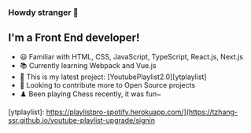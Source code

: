 ### Howdy stranger 👋


## I'm a Front End developer!

- 😃 Familiar with HTML, CSS, JavaScript, TypeScript, React.js, Next.js
- 📚 Currently learning Webpack and Vue.js
- 🎵 This is my latest project: [YoutubePlaylist2.0][ytplaylist]
- 👯 Looking to contribute more to Open Source projects
- ♟️ Been playing Chess recently, it was fun~


[ytplaylist]: https://playlistpro-spotify.herokuapp.com/](https://tzhang-ssr.github.io/youtube-playlist-upgrade/signin

